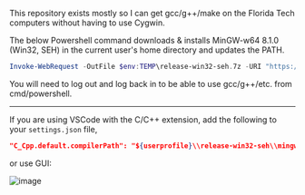 This repository exists mostly so I can get gcc/g++/make on the Florida Tech computers without having to use Cygwin.

The below Powershell command downloads & installs MinGW-w64 8.1.0 (Win32, SEH) in the current user's home directory and updates the PATH.

```powershell
Invoke-WebRequest -OutFile $env:TEMP\release-win32-seh.7z -URI "https://github.com/dmcdo/mingw-w64-install-script/raw/master/x86_64-8.1.0-release-win32-seh-rt_v6-rev0.7z";Invoke-WebRequest -OutFile $env:TEMP\7zr.exe -URI "https://www.7-zip.org/a/7zr.exe";cmd /c "`"$env:TEMP\7zr.exe`" x $env:TEMP\release-win32-seh.7z -o$env:USERPROFILE\release-win32-seh -y";Remove-Item $env:TEMP\release-win32-seh.7z;Remove-Item $env:TEMP\7zr.exe;cmd /c "mklink /H $env:USERPROFILE\release-win32-seh\mingw64\bin\make.exe $env:USERPROFILE\release-win32-seh\mingw64\bin\mingw32-make.exe";$oldpath = (Get-ItemProperty -Path 'Registry::HKEY_CURRENT_USER\Environment').path;$newpath = "$env:USERPROFILE\release-win32-seh\mingw64\bin;" + $oldpath;Set-ItemProperty -Path 'Registry::HKEY_CURRENT_USER\Environment' -Name PATH -Value $newpath;Write-Output "Done. Log out and log back in for the changes to take full effect."
```

You will need to log out and log back in to be able to use gcc/g++/etc. from cmd/powershell.

<hr/>

If you are using VSCode with the C/C++ extension, add the following to your `settings.json` file,
```json
"C_Cpp.default.compilerPath": "${userprofile}\\release-win32-seh\\mingw64\\bin\\g++.exe"
```
or use GUI:

![image](https://user-images.githubusercontent.com/40744272/187100794-4563412c-b0b4-40d9-999f-e0cbda72c0f6.png)
